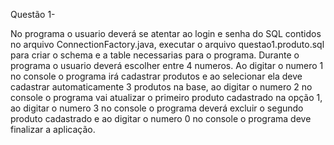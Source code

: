 Questão 1- 

No programa o usuario deverá se atentar ao login e senha do SQL contidos no arquivo ConnectionFactory.java, executar o arquivo questao1.produto.sql para criar o schema e a table necessarias para o programa. 
Durante o programa o usuario deverá escolher entre 4 numeros. 
Ao digitar o numero 1 no console o programa irá cadastrar produtos e ao selecionar ela deve cadastrar automaticamente 3 produtos na base, ao digitar o numero 2 no console o programa vai atualizar o primeiro produto cadastrado na opção 1, ao digitar o numero 3 no console o programa deverá excluir o segundo produto cadastrado e ao digitar o numero 0 no console o programa deve finalizar a aplicação.
